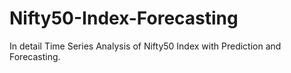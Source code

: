 # Nifty50-Index-Forecasting
In detail Time Series Analysis of Nifty50 Index with Prediction and Forecasting.

